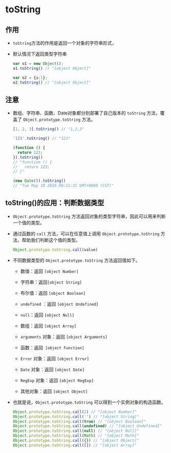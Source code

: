 # toString

## 作用

*   `toString`方法的作用是返回一个对象的字符串形式，

*   默认情况下返回类型字符串

    ```javascript
    var o1 = new Object();
    o1.toString() // "[object Object]"

    var o2 = {a:1};
    o2.toString() // "[object Object]"
    ```

## 注意

*   数组、字符串、函数、Date对象都分别部署了自己版本的 `toString` 方法，覆盖了 `Object.prototype.toString` 方法。

    ```javascript
    [1, 2, 3].toString() // "1,2,3"

    '123'.toString() // "123"

    (function () {
      return 123;
    }).toString()
    // "function () {
    //   return 123;
    // }"

    (new Date()).toString()
    // "Tue May 10 2016 09:11:31 GMT+0800 (CST)"
    ```

## toString()的应用：判断数据类型

*   `Object.prototype.toString` 方法返回对象的类型字符串，因此可以用来判断一个值的类型。

*   通过函数的 `call` 方法，可以在任意值上调用 `Object.prototype.toString` 方法，帮助我们判断这个值的类型。

    ```javascript
    Object.prototype.toString.call(value)
    ```

*   不同数据类型的 `Object.prototype.toString` 方法返回值如下。

    *   数值：返回 `[object Number]`

    *   字符串：返回`[object String]`

    *   布尔值：返回 `[object Boolean]`

    *   `undefined` ：返回 `[object Undefined]`

    *   `null`：返回 `[object Null]`

    *   数组：返回 `[object Array]`

    *   `arguments` 对象：返回 `[object Arguments]`

    *   函数：返回` [object Function]`

    *   `Error` 对象：返回 `[object Error]`

    *   `Date` 对象：返回 `[object Date]`

    *   `RegExp` 对象：返回 `[object RegExp]`

    *   其他对象：返回 `[object Object]`

*   也就是说，`Object.prototype.toString` 可以得到一个实例对象的构造函数。

    ```javascript
    Object.prototype.toString.call(2) // "[object Number]"
    Object.prototype.toString.call('') // "[object String]"
    Object.prototype.toString.call(true) // "[object Boolean]"
    Object.prototype.toString.call(undefined) // "[object Undefined]"
    Object.prototype.toString.call(null) // "[object Null]"
    Object.prototype.toString.call(Math) // "[object Math]"
    Object.prototype.toString.call({}) // "[object Object]"
    Object.prototype.toString.call([]) // "[object Array]"
    ```

